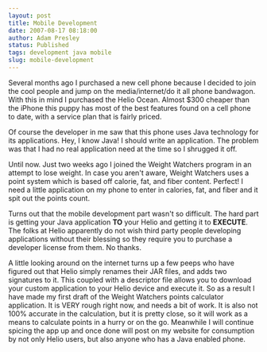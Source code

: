 ```yaml
---
layout: post
title: Mobile Development
date: 2007-08-17 08:18:00
author: Adam Presley
status: Published
tags: development java mobile
slug: mobile-development
---
```

Several months ago I purchased a new cell phone because I decided to
join the cool people and jump on the media/internet/do it all phone
bandwagon. With this in mind I purchased the Helio Ocean. Almost
$300 cheaper than the iPhone this puppy has most of the best features
found on a cell phone to date, with a service plan that is fairly
priced.  

Of course the developer in me saw that this phone uses Java technology
for its applications. Hey, I know Java! I should write an application.
The problem was that I had no real application need at the time so I
shrugged it off.  

Until now. Just two weeks ago I joined the Weight Watchers program
in an attempt to lose weight. In case you aren't aware, Weight Watchers
uses a point system which is based off calorie, fat, and fiber content.
Perfect! I need a little application on my phone to enter in calories,
fat, and fiber and it spit out the points count.  
  
Turns out that the mobile development part wasn't so difficult. The hard
part is getting your Java application **TO** your Helio and getting it to
**EXECUTE**. The folks at Helio apparently do not wish third party
people developing applications without their blessing so they require
you to purchase a developer license from them. No thanks.  
  
A little looking around on the internet turns up a few peeps who have
figured out that Helio simply renames their JAR files, and adds two
signatures to it. This coupled with a descriptor file allows you to
download your custom application to your Helio device and execute it. So
as a result I have made my first draft of the Weight Watchers points
calculator application. It is VERY rough right now, and needs a bit of
work. It is also not 100% accurate in the calculation, but it is pretty
close, so it will work as a means to calculate points in a hurry or on
the go. Meanwhile I will continue spicing the app up and once done will
post on my website for consumption by not only Helio users, but also
anyone who has a Java enabled phone.  
